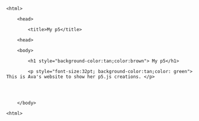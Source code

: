 
<!DOCTYPE html>

	<html>

		<head>

			<title>My p5</title>

		<head>

		<body>

			<h1 style="background-color:tan;color:brown"> My p5</h1>

			<p style="font-size:32pt; background-color:tan;color: green"> This is Ava's website to show her p5.js creations. </p>
			

  

		</body>

	<html>
